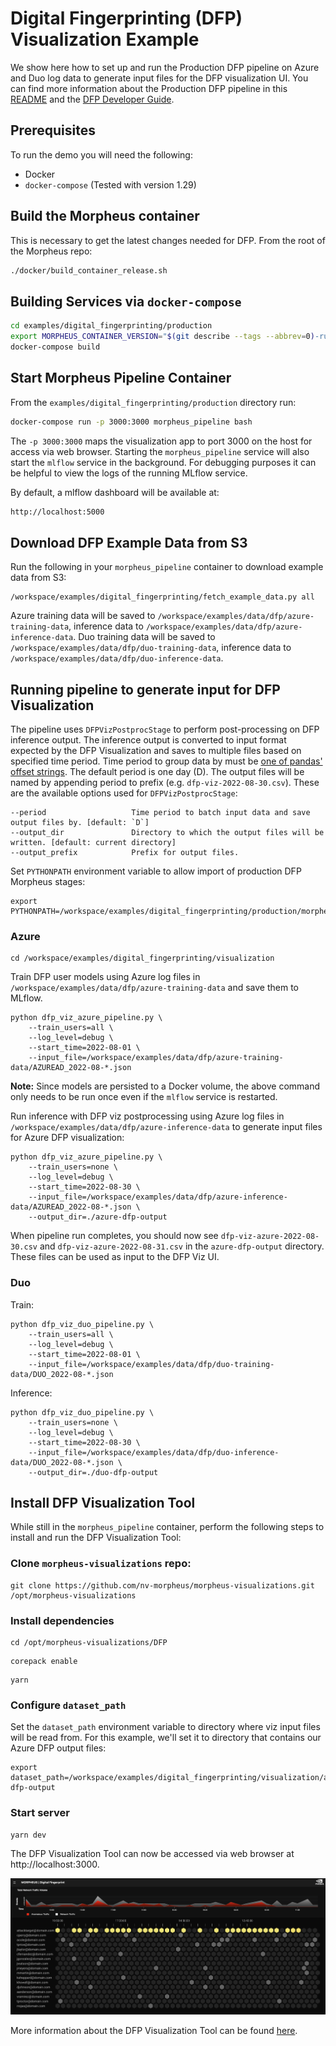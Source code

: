 <!--
# Copyright (c) 2021-2022, NVIDIA CORPORATION.
#
# Licensed under the Apache License, Version 2.0 (the "License");
# you may not use this file except in compliance with the License.
# You may obtain a copy of the License at
#
#     http://www.apache.org/licenses/LICENSE-2.0
#
# Unless required by applicable law or agreed to in writing, software
# distributed under the License is distributed on an "AS IS" BASIS,
# WITHOUT WARRANTIES OR CONDITIONS OF ANY KIND, either express or implied.
# See the License for the specific language governing permissions and
# limitations under the License.
-->

# Digital Fingerprinting (DFP) Visualization Example

We show here how to set up and run the Production DFP pipeline on Azure and Duo log data to generate input files for the DFP visualization UI. You can find more information about the Production DFP pipeline in this [README](../production/README.md) and the [DFP Developer Guide](../../../docs/source/developer_guide/guides/5_digital_fingerprinting.md).

## Prerequisites

To run the demo you will need the following:
- Docker
- `docker-compose` (Tested with version 1.29)

## Build the Morpheus container
This is necessary to get the latest changes needed for DFP. From the root of the Morpheus repo:
```bash
./docker/build_container_release.sh
```

## Building Services via `docker-compose`

```bash
cd examples/digital_fingerprinting/production
export MORPHEUS_CONTAINER_VERSION="$(git describe --tags --abbrev=0)-runtime"
docker-compose build
```

## Start Morpheus Pipeline Container

From the `examples/digital_fingerprinting/production` directory run:
```bash
docker-compose run -p 3000:3000 morpheus_pipeline bash
```

The `-p 3000:3000` maps the visualization app to port 3000 on the host for access via web browser. Starting the `morpheus_pipeline` service will also start the `mlflow` service in the background. For debugging purposes it can be helpful to view the logs of the running MLflow service.

By default, a mlflow dashboard will be available at:
```bash
http://localhost:5000
```


## Download DFP Example Data from S3

Run the following in your `morpheus_pipeline` container to download example data from S3:

```
/workspace/examples/digital_fingerprinting/fetch_example_data.py all
```

Azure training data will be saved to `/workspace/examples/data/dfp/azure-training-data`, inference data to `/workspace/examples/data/dfp/azure-inference-data`.
Duo training data will be saved to `/workspace/examples/data/dfp/duo-training-data`, inference data to `/workspace/examples/data/dfp/duo-inference-data`.

## Running pipeline to generate input for DFP Visualization

The pipeline uses `DFPVizPostprocStage` to perform post-processing on DFP inference output. The inference output is converted to input format expected by the DFP Visualization and saves to multiple files based on specified time period. Time period to group data by must be [one of pandas' offset strings](https://pandas.pydata.org/docs/user_guide/timeseries.html#timeseries-offset-aliases). The default period is one day (D). The output files will be named by appending period to prefix (e.g. `dfp-viz-2022-08-30.csv`). These are the available options used for `DFPVizPostprocStage`:

```
--period                   Time period to batch input data and save output files by. [default: `D`]
--output_dir               Directory to which the output files will be written. [default: current directory]
--output_prefix            Prefix for output files.
```

Set `PYTHONPATH` environment variable to allow import of production DFP Morpheus stages:
```
export PYTHONPATH=/workspace/examples/digital_fingerprinting/production/morpheus
```

### Azure

```
cd /workspace/examples/digital_fingerprinting/visualization
```

Train DFP user models using Azure log files in `/workspace/examples/data/dfp/azure-training-data` and save them to MLflow.
```
python dfp_viz_azure_pipeline.py \
    --train_users=all \
    --log_level=debug \
    --start_time=2022-08-01 \
    --input_file=/workspace/examples/data/dfp/azure-training-data/AZUREAD_2022-08-*.json
```
**Note:** Since models are persisted to a Docker volume, the above command only needs to be run once even if the `mlflow` service is restarted.

Run inference with DFP viz postprocessing using Azure log files in `/workspace/examples/data/dfp/azure-inference-data` to generate input files for Azure DFP visualization:
```
python dfp_viz_azure_pipeline.py \
    --train_users=none \
    --log_level=debug \
    --start_time=2022-08-30 \
    --input_file=/workspace/examples/data/dfp/azure-inference-data/AZUREAD_2022-08-*.json \
    --output_dir=./azure-dfp-output
```

When pipeline run completes, you should now see `dfp-viz-azure-2022-08-30.csv` and `dfp-viz-azure-2022-08-31.csv` in the `azure-dfp-output` directory. These files can be used as input to the DFP Viz UI.

### Duo

Train:
```
python dfp_viz_duo_pipeline.py \
    --train_users=all \
    --log_level=debug \
    --start_time=2022-08-01 \
    --input_file=/workspace/examples/data/dfp/duo-training-data/DUO_2022-08-*.json
```
Inference:
```
python dfp_viz_duo_pipeline.py \
    --train_users=none \
    --log_level=debug \
    --start_time=2022-08-30 \
    --input_file=/workspace/examples/data/dfp/duo-inference-data/DUO_2022-08-*.json \
    --output_dir=./duo-dfp-output
```

## Install DFP Visualization Tool

While still in the `morpheus_pipeline` container, perform the following steps to install and run the DFP Visualization Tool:

### Clone `morpheus-visualizations` repo:
```
git clone https://github.com/nv-morpheus/morpheus-visualizations.git /opt/morpheus-visualizations
```

### Install dependencies
```
cd /opt/morpheus-visualizations/DFP
```
```
corepack enable
```
```
yarn
```

### Configure `dataset_path`
Set the `dataset_path` environment variable to directory where viz input files will be read from. For this example, we'll set it to directory that contains our Azure DFP output files:
```
export dataset_path=/workspace/examples/digital_fingerprinting/visualization/azure-dfp-output
```

### Start server
```
yarn dev
```

The DFP Visualization Tool can now be accessed via web browser at http://localhost:3000.

<img src="./img/screenshot.png">

More information about the DFP Visualization Tool can be found [here](https://github.com/nv-morpheus/morpheus-visualizations/tree/HEAD/DFP).